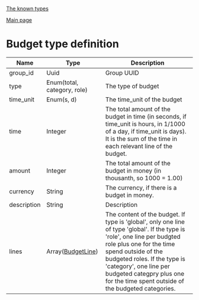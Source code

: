
[The known types](./README.md)

[Main page](../README.md)

# Budget type definition

Name    |   Type  |  Description
--------|---------|-------------
group_id | Uuid | Group UUID
type | Enum(total, category, role) | The type of budget
time_unit | Enum(s, d) | The time_unit of the budget
time | Integer | The total amount of the budget in time (in seconds, if time_unit is hours, in 1/1000 of a day, if time_unit is days). It is the sum of the time in each relevant line of the budget.
amount | Integer | The total amount of the budget in money (in thousanth, so 1000 = 1.00)
currency | String | The currency, if there is a budget in money.
description | String | Description
lines | Array([BudgetLine](../types/BudgetLine.md)) | The content of the budget. If type is 'global', only one line of type 'global'. If the type is 'role', one line per budgted role plus one for the time spend outside of the budgeted roles. If the type is 'category', one line per budgeted categpry plus one for the time spent outside of the budgeted categories.


